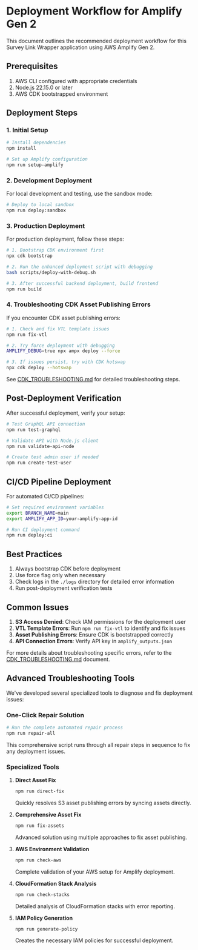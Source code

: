 # Deployment Workflow for Amplify Gen 2

This document outlines the recommended deployment workflow for this Survey Link Wrapper application using AWS Amplify Gen 2.

## Prerequisites

1. AWS CLI configured with appropriate credentials
2. Node.js 22.15.0 or later
3. AWS CDK bootstrapped environment

## Deployment Steps

### 1. Initial Setup

```bash
# Install dependencies
npm install

# Set up Amplify configuration
npm run setup-amplify
```

### 2. Development Deployment

For local development and testing, use the sandbox mode:

```bash
# Deploy to local sandbox
npm run deploy:sandbox
```

### 3. Production Deployment

For production deployment, follow these steps:

```bash
# 1. Bootstrap CDK environment first
npx cdk bootstrap

# 2. Run the enhanced deployment script with debugging
bash scripts/deploy-with-debug.sh

# 3. After successful backend deployment, build frontend
npm run build
```

### 4. Troubleshooting CDK Asset Publishing Errors

If you encounter CDK asset publishing errors:

```bash
# 1. Check and fix VTL template issues
npm run fix-vtl

# 2. Try force deployment with debugging
AMPLIFY_DEBUG=true npx ampx deploy --force

# 3. If issues persist, try with CDK hotswap
npx cdk deploy --hotswap
```

See [CDK_TROUBLESHOOTING.md](./CDK_TROUBLESHOOTING.md) for detailed troubleshooting steps.

## Post-Deployment Verification

After successful deployment, verify your setup:

```bash
# Test GraphQL API connection
npm run test-graphql

# Validate API with Node.js client
npm run validate-api-node

# Create test admin user if needed
npm run create-test-user
```

## CI/CD Pipeline Deployment

For automated CI/CD pipelines:

```bash
# Set required environment variables
export BRANCH_NAME=main
export AMPLIFY_APP_ID=your-amplify-app-id

# Run CI deployment command
npm run deploy:ci
```

## Best Practices

1. Always bootstrap CDK before deployment
2. Use force flag only when necessary
3. Check logs in the `./logs` directory for detailed error information
4. Run post-deployment verification tests

## Common Issues

1. **S3 Access Denied**: Check IAM permissions for the deployment user
2. **VTL Template Errors**: Run `npm run fix-vtl` to identify and fix issues
3. **Asset Publishing Errors**: Ensure CDK is bootstrapped correctly
4. **API Connection Errors**: Verify API key in `amplify_outputs.json`

For more details about troubleshooting specific errors, refer to the [CDK_TROUBLESHOOTING.md](./CDK_TROUBLESHOOTING.md) document.

## Advanced Troubleshooting Tools

We've developed several specialized tools to diagnose and fix deployment issues:

### One-Click Repair Solution

```bash
# Run the complete automated repair process
npm run repair-all
```

This comprehensive script runs through all repair steps in sequence to fix any deployment issues.

### Specialized Tools

1. **Direct Asset Fix**
   ```bash
   npm run direct-fix
   ```
   Quickly resolves S3 asset publishing errors by syncing assets directly.

2. **Comprehensive Asset Fix**
   ```bash
   npm run fix-assets
   ```
   Advanced solution using multiple approaches to fix asset publishing.

3. **AWS Environment Validation**
   ```bash
   npm run check-aws
   ```
   Complete validation of your AWS setup for Amplify deployment.

4. **CloudFormation Stack Analysis**
   ```bash
   npm run check-stacks
   ```
   Detailed analysis of CloudFormation stacks with error reporting.

5. **IAM Policy Generation**
   ```bash
   npm run generate-policy
   ```
   Creates the necessary IAM policies for successful deployment.
